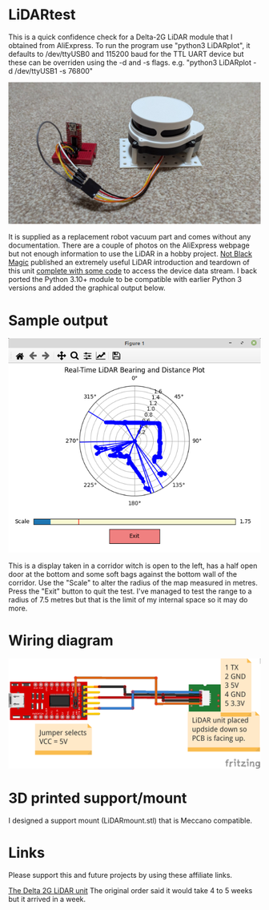 # LiDARtest
This is a quick confidence check for a Delta-2G LiDAR module that I obtained from AliExpress. To run the program use "python3 LiDARplot", it defaults to /dev/ttyUSB0 and 115200 baud for the TTL UART device but these can be overriden using the -d and -s flags. e.g. "python3 LiDARplot -d /dev/ttyUSB1 -s 76800"

![LiDAR picture](images/LiDARunit.jpg)

It is supplied as a replacement robot vacuum part and comes without any documentation. There are a couple of photos on the AliExpress webpage but not enough information to use the LiDAR in a hobby project. [Not Black Magic](https://notblackmagic.com/bitsnpieces/lidar-modules/) published an extremely useful LiDAR introduction and teardown of this unit [complete with some code](https://github.com/NotBlackMagic/Delta-2G-LiDAR-Driver) to access the device data stream. I back ported the Python 3.10+ module to be compatible with earlier Python 3 versions and added the graphical output below.

# Sample output

![LiDAR range map](images/LiDARrange.png)

This is a display taken in a corridor witch is open to the left, has a half open door at the bottom and some soft bags against the bottom wall of the corridor. Use the "Scale" to alter the radius of the map measured in metres. Press the "Exit" button to quit the test. I've managed to test the range to a radius of 7.5 metres but that is the limit of my internal space so it may do more.

# Wiring diagram

![LiDAR wiring](images/LiDARfritz.png)

# 3D printed support/mount

I designed a support mount (LiDARmount.stl) that is Meccano compatible.

# Links

Please support this and future projects by using these affiliate links.

[The Delta 2G LiDAR unit](https://www.aliexpress.com/item/1005004139703179.html?spm=a2g0o.detail.0.0.42e3k4F6k4F6Yr&mp=1/LiDARrange.png)
The original order said it would take 4 to 5 weeks but it arrived in a week.
